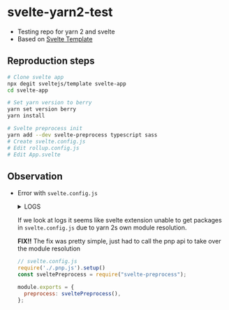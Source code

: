 # svelte-yarn2-test

- Testing repo for yarn 2 and svelte
- Based on [Svelte Template](https://github.com/sveltejs/template)

## Reproduction steps

```bash
# Clone svelte app
npx degit sveltejs/template svelte-app
cd svelte-app

# Set yarn version to berry
yarn set version berry
yarn install

# Svelte preprocess init
yarn add --dev svelte-preprocess typescript sass
# Create svelte.config.js
# Edit rollup.config.js
# Edit App.svelte
```

## Observation

-  Error with `svelte.config.js`
   
   <details>
    <summary>LOGS</summary>
    <pre>
      Initialize language server at  d:/Sagnik/Projects/svelte-app
      Initialize new ts service at  
      Trying to load config for d:/Sagnik/Projects/svelte-app/src/App.svelte
      Error while loading config
      Error: Cannot find module 'svelte-preprocess'
      Require stack:
      - d:\Sagnik\Projects\svelte-app\svelte.config.js
      - c:\Users\A\.vscode\extensions\svelte.svelte-vscode-99.0.32\node_modules\cosmiconfig\dist\loaders.js
      - c:\Users\A\.vscode\extensions\svelte.svelte-vscode-99.0.32\node_modules\cosmiconfig\dist\ExplorerBase.js
      - c:\Users\A\.vscode\extensions\svelte.svelte-vscode-99.0.32\node_modules\cosmiconfig\dist\Explorer.js
      - c:\Users\A\.vscode\extensions\svelte.svelte-vscode-99.0.32\node_modules\cosmiconfig\dist\index.js
      - c:\Users\A\.vscode\extensions\svelte.svelte-vscode-99.0.32\node_modules\svelte-language-server\dist\src\plugins\svelte\SveltePlugin.js
      - c:\Users\A\.vscode\extensions\svelte.svelte-vscode-99.0.32\node_modules\svelte-language-server\dist\src\plugins\index.js
      - c:\Users\A\.vscode\extensions\svelte.svelte-vscode-99.0.32\node_modules\svelte-language-server\dist\src\server.js
      - c:\Users\A\.vscode\extensions\svelte.svelte-vscode-99.0.32\node_modules\svelte-language-server\bin\server.js
          at Function.Module._resolveFilename (internal/modules/cjs/loader.js:717:15)
          at Module._load (internal/modules/cjs/loader.js:622:27)
          at Module._load (electron/js2c/asar.js:717:26)
          at Function.Module._load (electron/js2c/asar.js:717:26)
          at Module.require (internal/modules/cjs/loader.js:775:19)
          at require (internal/modules/cjs/helpers.js:68:18)
          at Object.<anonymous> (d:\Sagnik\Projects\svelte-app\svelte.config.js:1:26)
          at Module._compile (internal/modules/cjs/loader.js:880:30)
          at Object.Module._extensions..js (internal/modules/cjs/loader.js:892:10)
          at Module.load (internal/modules/cjs/loader.js:735:32) {
        code: 'MODULE_NOT_FOUND',
        requireStack: [
          'd:\\Sagnik\\Projects\\svelte-app\\svelte.config.js',
          'c:\\Users\\A\\.vscode\\extensions\\svelte.svelte-vscode-99.0.32\\node_modules\\cosmiconfig\\dist\\loaders.js',
          'c:\\Users\\A\\.vscode\\extensions\\svelte.svelte-vscode-99.0.32\\node_modules\\cosmiconfig\\dist\\ExplorerBase.js',
          'c:\\Users\\A\\.vscode\\extensions\\svelte.svelte-vscode-99.0.32\\node_modules\\cosmiconfig\\dist\\Explorer.js',
          'c:\\Users\\A\\.vscode\\extensions\\svelte.svelte-vscode-99.0.32\\node_modules\\cosmiconfig\\dist\\index.js',
          'c:\\Users\\A\\.vscode\\extensions\\svelte.svelte-vscode-99.0.32\\node_modules\\svelte-language-server\\dist\\src\\plugins\\svelte\\SveltePlugin.js',
          'c:\\Users\\A\\.vscode\\extensions\\svelte.svelte-vscode-99.0.32\\node_modules\\svelte-language-server\\dist\\src\\plugins\\index.js',
          'c:\\Users\\A\\.vscode\\extensions\\svelte.svelte-vscode-99.0.32\\node_modules\\svelte-language-server\\dist\\src\\server.js',
          'c:\\Users\\A\\.vscode\\extensions\\svelte.svelte-vscode-99.0.32\\node_modules\\svelte-language-server\\bin\\server.js'
        ]
      }
      No svelte.config.js found but one is needed. Using https://github.com/sveltejs/svelte-preprocess as fallback
      Using svelte-preprocess v3.7.4 from c:\Users\A\.vscode\extensions\svelte.svelte-vscode-99.0.32\node_modules\svelte-preprocess
      Using Svelte v3.19.2 from c:\Users\A\.vscode\extensions\svelte.svelte-vscode-99.0.32\node_modules\svelte-language-server\node_modules\svelte\compiler
      Using Svelte v3.19.2 from c:\Users\A\.vscode\extensions\svelte.svelte-vscode-99.0.32\node_modules\svelte-language-server\node_modules\svelte\compiler
      Preprocessing failed
      Error: Cannot find any of modules: node-sass,sass
          at Object.exports.importAny (c:\Users\A\.vscode\extensions\svelte.svelte-vscode-99.0.32\node_modules\svelte-preprocess\dist\utils.js:1:2844)

    </pre>
   </details>

    If we look at logs it seems like svelte extension unable to get packages in `svelte.config.js` due to yarn 2s own module resolution.
    
    **FIX!!**
    The fix was pretty simple, just had to call the pnp api to take over the module resolution
    ```js
    // svelte.config.js
    require('./.pnp.js').setup()
    const sveltePreprocess = require("svelte-preprocess");

    module.exports = {
      preprocess: sveltePreprocess(),
    };
    ```
